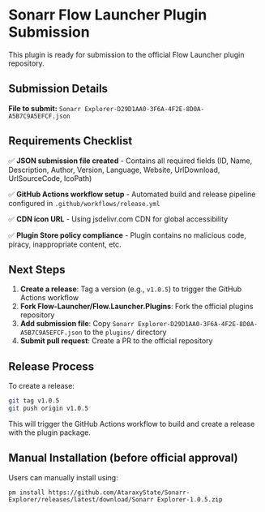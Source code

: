 # Sonarr Flow Launcher Plugin Submission

This plugin is ready for submission to the official Flow Launcher plugin repository.

## Submission Details

**File to submit:** `Sonarr Explorer-D29D1AA0-3F6A-4F2E-8D0A-A5B7C9A5EFCF.json`

## Requirements Checklist

✅ **JSON submission file created** - Contains all required fields (ID, Name, Description, Author, Version, Language, Website, UrlDownload, UrlSourceCode, IcoPath)

✅ **GitHub Actions workflow setup** - Automated build and release pipeline configured in `.github/workflows/release.yml`

✅ **CDN icon URL** - Using jsdelivr.com CDN for global accessibility

✅ **Plugin Store policy compliance** - Plugin contains no malicious code, piracy, inappropriate content, etc.

## Next Steps

1. **Create a release**: Tag a version (e.g., `v1.0.5`) to trigger the GitHub Actions workflow
2. **Fork Flow-Launcher/Flow.Launcher.Plugins**: Fork the official plugins repository
3. **Add submission file**: Copy `Sonarr Explorer-D29D1AA0-3F6A-4F2E-8D0A-A5B7C9A5EFCF.json` to the `plugins/` directory
4. **Submit pull request**: Create a PR to the official repository

## Release Process

To create a release:
```bash
git tag v1.0.5
git push origin v1.0.5
```

This will trigger the GitHub Actions workflow to build and create a release with the plugin package.

## Manual Installation (before official approval)

Users can manually install using:
```
pm install https://github.com/AtaraxyState/Sonarr-Explorer/releases/latest/download/Sonarr Explorer-1.0.5.zip
``` 